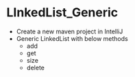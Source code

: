 # LInkedList_Generic

- Create a new maven project in IntelliJ
- Generic LinkedList with below methods
  * add
  * get
  * size
  * delete